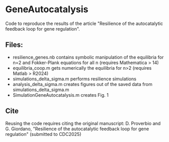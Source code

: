 # GeneAutocatalysis

Code to reproduce the results of the article "Resilience of the autocatalytic feedback loop for gene regulation".

## Files:
- resilience_genes.nb contains symbolic manipulation of the equilibria for n=2 and Fokker-Plank equations for all n (requires Mathematica > 14)
- equilibria_coop.m gets numerically the equilibria for n>2 (requires Matlab > R2024)
- simulations_delta_sigma.m performs resilience simulations
- analysis_delta_sigma.m creates figures out of the saved data from simulations_delta_sigma.m
- SimulationGeneAutocatalysis.m creates Fig. 1

## Cite
Reusing the code requires citing the original manuscript: D. Proverbio and G. Giordano, "Resilience of the autocatalytic feedback loop for gene regulation" (submitted to CDC2025)
